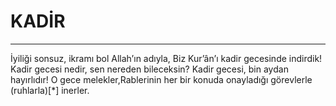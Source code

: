 # KADİR
---
İyiliği sonsuz, ikramı bol Allah’ın adıyla,
Biz Kur’ân’ı kadir gecesinde indirdik!
Kadir gecesi nedir, sen nereden bileceksin?
Kadir gecesi, bin aydan hayırlıdır!
O gece melekler,Rablerinin her bir konuda onayladığı görevlerle (ruhlarla)[*] inerler.